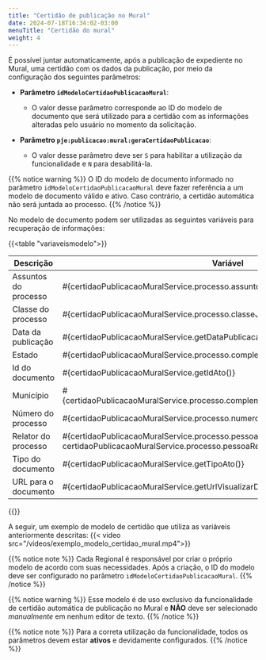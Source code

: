 ```yaml
---
title: "Certidão de publicação no Mural"
date: 2024-07-18T16:34:02-03:00
menuTitle: "Certidão do mural"
weight: 4
---
```



É possível juntar automaticamente, após a publicação de expediente no Mural, uma certidão com os dados da publicação, por meio da configuração dos seguintes parâmetros:

- **Parâmetro `idModeloCertidaoPublicacaoMural`**:
  - O valor desse parâmetro corresponde ao ID do modelo de documento que será utilizado para a certidão com as informações alteradas pelo usuário no momento da solicitação.
  
- **Parâmetro `pje:publicacao:mural:geraCertidaoPublicacao`**:
  - O valor desse parâmetro deve ser `S` para habilitar a utilização da funcionalidade e `N` para desabilitá-la.

{{% notice warning %}}
O ID do modelo de documento informado no parâmetro `idModeloCertidaoPublicacaoMural` deve fazer referência a um modelo de documento válido e ativo. Caso contrário, a certidão automática não será juntada ao processo.
{{% /notice %}}

No modelo de documento podem ser utilizadas as seguintes variáveis para recuperação de informações:

{{<table "variaveismodelo">}}

| **Descrição** | **Variável** |
|---|---|
| Assuntos do processo | #{certidaoPublicacaoMuralService.processo.assuntoTrfListStr} |
| Classe do processo | #{certidaoPublicacaoMuralService.processo.classeJudicial} |
| Data da publicação | #{certidaoPublicacaoMuralService.getDataPublicacao()} |
| Estado | #{certidaoPublicacaoMuralService.processo.complementoJE.estadoEleicao.estado} |
| Id do documento | #{certidaoPublicacaoMuralService.getIdAto()} |
| Município | #{certidaoPublicacaoMuralService.processo.complementoJE.municipioEleicao.municipio} |
| Número do processo | #{certidaoPublicacaoMuralService.processo.numeroProcesso} |
| Relator do processo | #{certidaoPublicacaoMuralService.processo.pessoaRelator != null ? certidaoPublicacaoMuralService.processo.pessoaRelator.pessoa.nome : ''} |
| Tipo do documento | #{certidaoPublicacaoMuralService.getTipoAto()}  |
| URL para o documento | #{certidaoPublicacaoMuralService.getUrlVisualizarDocumento()} |

{{</table>}}

A seguir, um exemplo de modelo de certidão que utiliza as variáveis anteriormente descritas:
{{< video src="/videos/exemplo_modelo_certidao_mural.mp4">}}

{{% notice note %}}
Cada Regional é responsável por criar o próprio modelo de acordo com suas necessidades. Após a criação, o ID do modelo
deve ser configurado no parâmetro `idModeloCertidaoPublicacaoMural`.
{{% /notice %}}

{{% notice warning %}}
Esse modelo é de uso exclusivo da funcionalidade de certidão automática de publicação no Mural e **NÃO** deve ser selecionado *manualmente* em nenhum editor de texto.
{{% /notice %}}

{{% notice note %}}
Para a correta utilização da funcionalidade, todos os parâmetros devem estar **ativos** e devidamente configurados.
{{% /notice %}}